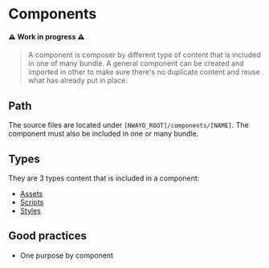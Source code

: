 # Components

#### ⚠️ Work in progress ⚠️
####

> A component is composer by different type of content that is included in one of many bundle. A general component can be created and imported in other to make sure there's no duplicate content and reuse what has already put in place.

## Path
The source files are located under `[NWAYO_ROOT]/components/[NAME]`. The component must also be included in one or many bundle.

## Types
They are 3 types content that is included in a component:
- [Assets](../assets/readme.md)
- [Scripts](../scripts/readme.md)
- [Styles](../styles/readme.md)

## Good practices
- One purpose by component
